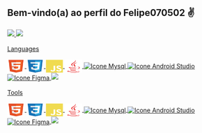 ## Bem-vindo(a) ao perfil do Felipe070502 ✌️

 <div>
   <a href="https://github.com/Felipe020507">
   <img height="180em" src="https://github-readme-stats.vercel.app/api?username=Felipe020507&show_icons=true&theme=tokyonight&include_all_commits=true&count_private=true"/>
   <img height="180em" src="https://github-readme-stats.vercel.app/api/top-langs/?username=Felipe020507&layout=compact&langs_count=6&theme=cobalt"/>
</div>
<br>
Languages
<div style="display: inline_block"><br>
  <img align="center" alt="Icone Html" height="30" width="40" src="https://raw.githubusercontent.com/devicons/devicon/master/icons/html5/html5-original.svg">
 <img align="center" alt="Icone Css" height="30" width="40" src="https://raw.githubusercontent.com/devicons/devicon/master/icons/css3/css3-original.svg">
 <img align="center" alt="Icone Javascrip" height="30" width="40" src="https://raw.githubusercontent.com/devicons/devicon/master/icons/javascript/javascript-plain.svg">
 <img align="center" alt="Icone Java" height="30" width="40" src="https://raw.githubusercontent.com/devicons/devicon/master/icons/java/java-plain.svg">
 <img align="center" alt="Icone Mysql" height="30" width="40" src="https://cdn.jsdelivr.net/gh/devicons/devicon@latest/icons/mysql/mysql-original.svg"/>
 <img align="center" alt="Icone Android Studio" height="30" width="40" src="https://cdn.jsdelivr.net/gh/devicons/devicon@latest/icons/androidstudio/androidstudio-original.svg"/>
 <img align="center" alt="Icone Figma" height="30" width="40" src="https://cdn.jsdelivr.net/gh/devicons/devicon@latest/icons/figma/figma-original.svg"/>
 <img src="https://cdn.jsdelivr.net/gh/devicons/devicon@latest/icons/react/react-original.svg" />
</div>
<br>
Tools
<div style="display: inline_block"><br>
  <img align="center" alt="Icone Html" height="30" width="40" src="https://raw.githubusercontent.com/devicons/devicon/master/icons/html5/html5-original.svg">
 <img align="center" alt="Icone Css" height="30" width="40" src="https://raw.githubusercontent.com/devicons/devicon/master/icons/css3/css3-original.svg">
 <img align="center" alt="Icone Javascrip" height="30" width="40" src="https://raw.githubusercontent.com/devicons/devicon/master/icons/javascript/javascript-plain.svg">
 <img align="center" alt="Icone Java" height="30" width="40" src="https://raw.githubusercontent.com/devicons/devicon/master/icons/java/java-plain.svg">
 <img align="center" alt="Icone Mysql" height="30" width="40" src="https://cdn.jsdelivr.net/gh/devicons/devicon@latest/icons/mysql/mysql-original.svg"/>
 <img align="center" alt="Icone Android Studio" height="30" width="40" src="https://cdn.jsdelivr.net/gh/devicons/devicon@latest/icons/androidstudio/androidstudio-original.svg"/>
 <img align="center" alt="Icone Figma" height="30" width="40" src="https://cdn.jsdelivr.net/gh/devicons/devicon@latest/icons/figma/figma-original.svg"/>
 <img src="https://cdn.jsdelivr.net/gh/devicons/devicon@latest/icons/react/react-original.svg" />
</div>

